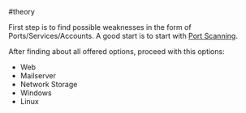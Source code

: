 #theory 

First step is to find possible weaknesses in the form of Ports/Services/Accounts.
A good start is to start with [Port Scanning](Enumeration/Port%20Scanning).

After finding about all offered options, proceed with this options:

- Web
- Mailserver
- Network Storage
- Windows
- Linux